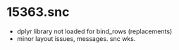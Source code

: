 # 15363.snc
- dplyr library not loaded for bind_rows (replacements)
- minor layout issues, messages. snc wks.